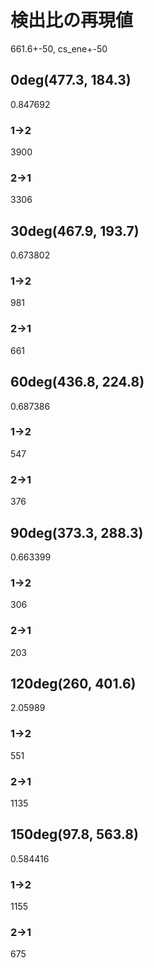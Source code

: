 # 検出比の再現値
661.6+-50, cs_ene+-50
## 0deg(477.3, 184.3)
0.847692
### 1->2
3900
### 2->1
3306
## 30deg(467.9, 193.7)
0.673802
### 1->2
981
### 2->1
661
## 60deg(436.8, 224.8)
0.687386
### 1->2
547
### 2->1
376
## 90deg(373.3, 288.3)
0.663399
### 1->2
306
### 2->1
203
## 120deg(260, 401.6)
2.05989
### 1->2
551
### 2->1
1135
## 150deg(97.8, 563.8)
0.584416
### 1->2
1155
### 2->1
675